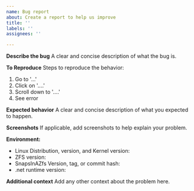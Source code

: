 ```yaml
---
name: Bug report
about: Create a report to help us improve
title: ''
labels: ''
assignees: ''

---
```


**Describe the bug**
A clear and concise description of what the bug is.

**To Reproduce**
Steps to reproduce the behavior:
1. Go to '...'
2. Click on '....'
3. Scroll down to '....'
4. See error

**Expected behavior**
A clear and concise description of what you expected to happen.

**Screenshots**
If applicable, add screenshots to help explain your problem.

**Environment:**
 - Linux Distribution, version, and Kernel version:
 - ZFS version: 
 - SnapsInAZfs Version, tag, or commit hash:
 - .net runtime version: 

**Additional context**
Add any other context about the problem here.
